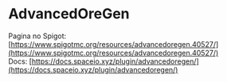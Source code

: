 # AdvancedOreGen

Pagina no Spigot: [https://www.spigotmc.org/resources/advancedoregen.40527/](https://www.spigotmc.org/resources/advancedoregen.40527/)  
Docs: [https://docs.spaceio.xyz/plugin/advancedoregen/](https://docs.spaceio.xyz/plugin/advancedoregen/)

